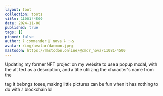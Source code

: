 ```yaml
---
layout: toot
collection: toots
title: 1108144500
date: 2024-11-08
published: true
tags: []
pinned: false
author: ⸸ commander ░ nova ⸸ :~$
avatar: /img/avatar/daemon.jpeg
mastodon: https://mastodon.online/@cmdr_nova/1108144500
---
```


Updating my former NFT project on my website to use a popup modal, with the alt text as a description, and a title utilizing the character's name from the <p> tag it belongs tosee, making little pictures can be fun when it has nothing to do with a blockchain lol
